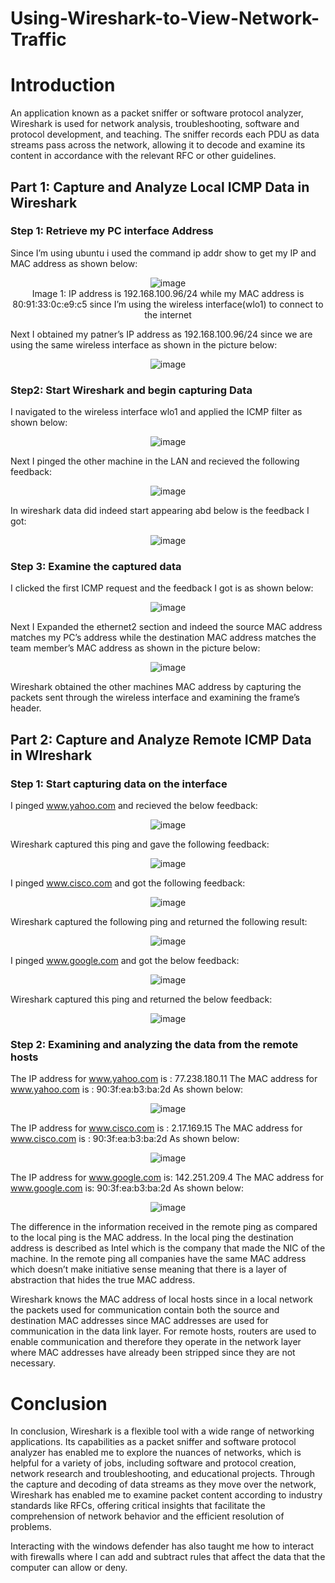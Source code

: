 # Using-Wireshark-to-View-Network-Traffic

# Introduction

An application known as a packet sniffer or software protocol analyzer, Wireshark is used for network analysis, troubleshooting, software and protocol development, and teaching. The sniffer records each PDU as data streams pass across the network, allowing it to decode and examine its content in accordance with the relevant RFC or other guidelines.

## Part 1: Capture and Analyze Local ICMP Data in Wireshark

### Step 1: Retrieve my PC interface Address

Since I’m using ubuntu i used the command ip addr show to get my IP and MAC address as shown below:

<div align="center">

![image](https://github.com/the-original-copy/Using-Wireshark-to-View-Network-Traffic/assets/77143082/b4cfb47a-392d-4133-8d45-393cc8440182)
<br/> Image 1: IP address is 192.168.100.96/24 while my MAC address is 80:91:33:0c:e9:c5 since I’m using the wireless interface(wlo1) to connect to the internet

</div>

Next I obtained my patner’s IP address as 192.168.100.96/24 since we are using the same wireless interface as shown in the picture below:

<div align="center">
  
![image](https://github.com/the-original-copy/Using-Wireshark-to-View-Network-Traffic/assets/77143082/59720933-1097-4609-b2c7-a26fd1734c53)

</div>

### Step2: Start Wireshark and begin capturing Data

I navigated to the wireless interface wlo1 and applied the ICMP filter as shown below:

<div align="center">

![image](https://github.com/the-original-copy/Using-Wireshark-to-View-Network-Traffic/assets/77143082/f2d8f969-4b36-4ee7-9ab7-64d186d66b14)

</div>

Next I pinged the other machine in the LAN and recieved the following feedback:

<div align="center">

![image](https://github.com/the-original-copy/Using-Wireshark-to-View-Network-Traffic/assets/77143082/f65cea01-7c99-47c1-a4df-2a66a1eddd0b)

</div>

In wireshark data did indeed start appearing abd below is the feedback I got:

<div align="center">

![image](https://github.com/the-original-copy/Using-Wireshark-to-View-Network-Traffic/assets/77143082/44b571ad-2be6-4acf-b966-8b0c7b8da418)

</div>

### Step 3: Examine the captured data

I clicked the first ICMP request and the feedback I got is as shown below:

<div align="center">

![image](https://github.com/the-original-copy/Using-Wireshark-to-View-Network-Traffic/assets/77143082/d92600cb-0ed8-4af6-952d-cfaeac45a4e2)

</div>

Next I Expanded the ethernet2 section and indeed the source MAC address matches my PC’s address while the destination MAC address matches the team member’s MAC address as shown in the picture below:

<div align="center">

![image](https://github.com/the-original-copy/Using-Wireshark-to-View-Network-Traffic/assets/77143082/b6baea88-614b-4e2c-a950-42727cde0c13)

</div>

Wireshark obtained the other machines MAC address by capturing the packets sent through the wireless interface and examining the frame’s header.

## Part 2: Capture and Analyze Remote ICMP Data in WIreshark
### Step 1: Start capturing data on the interface

I pinged www.yahoo.com and recieved the below feedback:

<div align="center">

![image](https://github.com/the-original-copy/Using-Wireshark-to-View-Network-Traffic/assets/77143082/dcdd6e0e-aafd-44ad-a7b6-9fd1112422f1)

</div>

Wireshark captured this ping and gave the following feedback:

<div align="center">

![image](https://github.com/the-original-copy/Using-Wireshark-to-View-Network-Traffic/assets/77143082/95476de9-dbad-4226-8355-f81158200fea)

</div>

I pinged www.cisco.com and got the following feedback:

<div align="center">

![image](https://github.com/the-original-copy/Using-Wireshark-to-View-Network-Traffic/assets/77143082/cc9becce-a031-4770-8353-5d513d0ed647)

</div>

Wireshark captured the following ping and returned the following result:

<div align="center">

![image](https://github.com/the-original-copy/Using-Wireshark-to-View-Network-Traffic/assets/77143082/b6c81f7c-2cd6-4dc3-9b48-33327f2a5e96)

</div>

I pinged www.google.com and got the below feedback:

<div align="center">

![image](https://github.com/the-original-copy/Using-Wireshark-to-View-Network-Traffic/assets/77143082/47d24a41-be3a-40d1-8156-ee1b375c79e2)

</div>

Wireshark captured this ping and returned the below feedback:

<div align=center>

![image](https://github.com/the-original-copy/Using-Wireshark-to-View-Network-Traffic/assets/77143082/b41beacb-3eaa-447d-8f62-38db7f41a4bd)

</div>

### Step 2: Examining and analyzing the data from the remote hosts

The IP address for www.yahoo.com is : 77.238.180.11
The MAC address for www.yahoo.com is : 90:3f:ea:b3:ba:2d
As shown below:

<div align="center">

![image](https://github.com/the-original-copy/Using-Wireshark-to-View-Network-Traffic/assets/77143082/8924234c-ae80-4436-85c2-5d79bd6f6e41)

</div>

The IP address for www.cisco.com is : 2.17.169.15
The MAC address for www.cisco.com is : 90:3f:ea:b3:ba:2d
As shown below:

<div align="center">

![image](https://github.com/the-original-copy/Using-Wireshark-to-View-Network-Traffic/assets/77143082/4b8a1b98-81bd-4964-9b6c-d87cbfeea605)

</div>

The IP address for www.google.com is: 142.251.209.4
The MAC address for www.google.com is: 90:3f:ea:b3:ba:2d
As shown below:

<div align="center">

![image](https://github.com/the-original-copy/Using-Wireshark-to-View-Network-Traffic/assets/77143082/b0b3131e-98cf-4ccb-8107-a1c860ada3b4)

</div>

The difference in the information received in the remote ping as compared to the local ping is the MAC address. In the local ping the destination address is described as Intel which is the company that made the NIC of the machine. In the remote ping all companies have the same MAC address which doesn’t make initiative sense meaning that there is a layer of abstraction that hides the true MAC address.

Wireshark knows the MAC address of local hosts since in a local network the packets used for communication contain both the source and destination MAC addresses since MAC addresses are used for communication in the data link layer.
For remote hosts, routers are used to enable communication and therefore they operate in the network layer where MAC addresses have already been stripped since they are not necessary.

# Conclusion

In conclusion, Wireshark is a flexible tool with a wide range of networking applications. Its capabilities as a packet sniffer and software protocol analyzer has enabled me to explore the nuances of networks, which is helpful for a variety of jobs, including software and protocol creation, network research and troubleshooting, and educational projects. Through the capture and decoding of data streams as they move over the network, Wireshark has enabled me to examine packet content according to industry standards like RFCs, offering critical insights that facilitate the comprehension of network behavior and the efficient resolution of problems. 

Interacting with the windows defender has also taught me how to interact with firewalls where I can add and subtract rules that affect the data that the computer can allow or deny.
